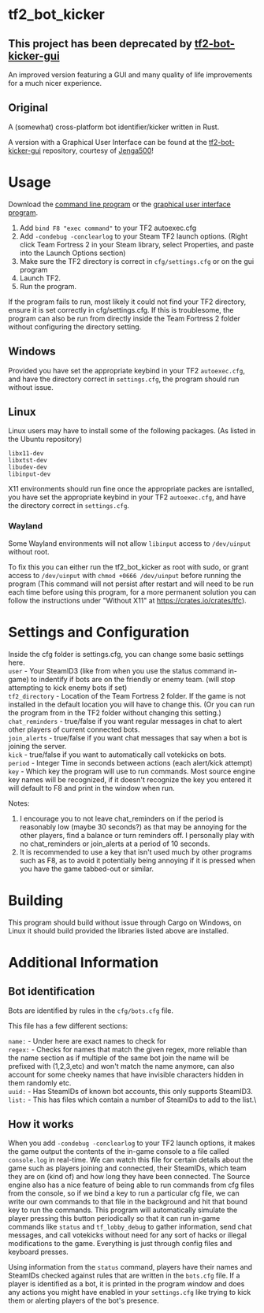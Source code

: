 # tf2_bot_kicker

## This project has been deprecated by [tf2-bot-kicker-gui](https://github.com/Bash-09/tf2-bot-kicker-gui)

An improved version featuring a GUI and many quality of life improvements for a much nicer experience.

## Original

A (somewhat) cross-platform bot identifier/kicker written in Rust.

A version with a Graphical User Interface can be found at the [tf2-bot-kicker-gui](https://github.com/Jenga500/tf2-bot-kicker-gui) repository, courtesy of [Jenga500](https://github.com/Jenga500)!


# Usage

Download the [command line program](https://github.com/Bash-09/tf2_bot_kicker/releases) or the [graphical user interface program](https://github.com/Jenga500/tf2-bot-kicker-gui/releases).

1. Add `bind F8 "exec command"` to your TF2 autoexec.cfg
2. Add `-condebug -conclearlog` to your Steam TF2 launch options. (Right click Team Fortress 2 in your Steam library, select Properties, and paste into the Launch Options section)
3. Make sure the TF2 directory is correct in `cfg/settings.cfg` or on the gui program
4. Launch TF2.
5. Run the program.

If the program fails to run, most likely it could not find your TF2 directory, ensure it is set correctly in cfg/settings.cfg. If this is troublesome, the program can also be run from directly inside the Team Fortress 2 folder without configuring the directory setting.

## Windows

Provided you have set the appropriate keybind in your TF2 `autoexec.cfg`, and have the directory correct in `settings.cfg`, the program should run without issue.

## Linux

Linux users may have to install some of the following packages. (As listed in the Ubuntu repository)

`libx11-dev`\
`libxtst-dev`\
`libudev-dev`\
`libinput-dev`

X11 environments should run fine once the appropriate packes are isntalled, you have set the appropriate keybind in your TF2 `autoexec.cfg`, and have the directory correct in `settings.cfg`.

### Wayland

Some Wayland environments will not allow `libinput` access to `/dev/uinput` without root.

To fix this you can either run the tf2_bot_kicker as root with sudo, or grant access to `/dev/uinput` with `chmod +0666 /dev/uinput` before running the program (This command will not persist after restart and will need to be run each time before using this program, for a more permanent solution you can follow the instructions under "Without X11" at https://crates.io/crates/tfc).


# Settings and Configuration

Inside the cfg folder is settings.cfg, you can change some basic settings here.\
`user` - Your SteamID3 (like from when you use the status command in-game) to indentify if bots are on the friendly or enemy team. (will stop attempting to kick enemy bots if set)\
`tf2_directory` - Location of the Team Fortress 2 folder. If the game is not installed in the default location you will have to change this. (Or you can run the program from in the TF2 folder without changing this setting.)\
`chat_reminders` - true/false if you want regular messages in chat to alert other players of current connected bots.\
`join_alerts` - true/false if you want chat messages that say when a bot is joining the server.\
`kick` - true/false if you want to automatically call votekicks on bots.\
`period` - Integer Time in seconds between actions (each alert/kick attempt)\
`key` - Which key the program will use to run commands. Most source engine key names will be recognized, if it doesn't recognize the key you entered it will default to F8 and print in the window when run.

Notes:
1. I encourage you to not leave chat_reminders on if the period is reasonably low (maybe 30 seconds?) as that may be annoying for the other players, find a balance or turn reminders off. I personally play with no chat_reminders or join_alerts at a period of 10 seconds.
2. It is recommended to use a key that isn't used much by other programs such as F8, as to avoid it potentially being annoying if it is pressed when you have the game tabbed-out or similar. 

# Building
This program should build without issue through Cargo on Windows, on Linux it should build provided the libraries listed above are installed.


# Additional Information

## Bot identification

Bots are identified by rules in the `cfg/bots.cfg` file.

This file has a few different sections:

`name:` - Under here are exact names to check for\
`regex:` - Checks for names that match the given regex, more reliable than the name section as if multiple of the same bot join the name will be prefixed with (1,2,3,etc) and won't match the name anymore, can also account for some cheeky names that have invisible characters hidden in them randomly etc.\
`uuid:` - Has SteamIDs of known bot accounts, this only supports SteamID3.\
`list:` - This has files which contain a number of SteamIDs to add to the list.\


## How it works
  
When you add `-condebug -conclearlog` to your TF2 launch options, it makes the game output the contents of the in-game console to a file called `console.log` in real-time. We can watch this file for certain details about the game such as players joining and connected, their SteamIDs, which team they are on (kind of) and how long they have been connected. The Source engine also has a nice feature of being able to run commands from cfg files from the console, so if we bind a key to run a particular cfg file, we can write our own commands to that file in the background and hit that bound key to run the commands. This program will automatically simulate the player pressing this button periodically so that it can run in-game commands like `status` and `tf_lobby_debug` to gather information, send chat messages, and call votekicks without need for any sort of hacks or illegal modifications to the game. Everything is just through config files and keyboard presses.

Using information from the `status` command, players have their names and SteamIDs checked against rules that are written in the `bots.cfg` file. If a player is identified as a bot, it is printed in the program window and does any actions you might have enabled in your `settings.cfg` like trying to kick them or alerting players of the bot's presence.
